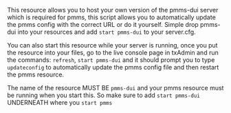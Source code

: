 This resource allows you to host your own version of the pmms-dui server which is required for pmms, this script allows you to automatically update the pmms config with the correct URL or do it yourself. Simple drop pmms-dui into your resources and add `start pmms-dui` to your server.cfg. 

You can also start this resource while your server is running, once you put the resource into your files, go to the live console page in txAdmin and run the commands: `refresh`, `start pmms-dui` and it should prompt you to type `updateconfig` to automatically update the pmms config file and then restart the pmms resource.

The name of the resource MUST BE `pmms-dui` and your pmms resource must be running when you start this. So make sure to add `start pmms-dui` UNDERNEATH where you `start pmms`
